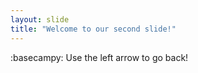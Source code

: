 ```yaml
---
layout: slide
title: "Welcome to our second slide!"
---
```

:basecampy:
Use the left arrow to go back!
